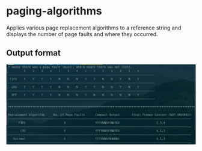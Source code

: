# paging-algorithms
Applies various page replacement algorithms to a reference string and displays the number of page faults and where they occurred.
## Output format
![alt text](./public/outputScreenshot.png?raw=true)
